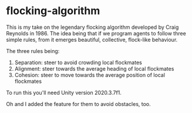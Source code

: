 # flocking-algorithm

This is my take on the legendary flocking algorithm developed by Craig Reynolds in 1986. The idea being that if we program agents to follow three simple rules, from it emerges beautiful, collective, flock-like behaviour.

The three rules being:

1. Separation: steer to avoid crowding local flockmates
2. Alignment: steer towards the average heading of local flockmates
3. Cohesion: steer to move towards the average position of local flockmates

To run this you'll need Unity version 2020.3.7f1.

Oh and I added the feature for them to avoid obstacles, too.
